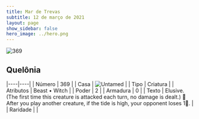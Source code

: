 ```yaml
---
title: Mar de Trevas
subtitle: 12 de março de 2021
layout: page
show_sidebar: false
hero_image: ../hero.png
---
```


![369](https://cdn.keyforgegame.com/media/card_front/pt/496_369_QQ98WCXRW3QP_pt.png)

## Quelônia

|----|----|
| Número | 369 |
| Casa | ![Untamed](https://archonarcana.com/images/thumb/b/bd/Untamed.png/22px-Untamed.png "Indomados") |
| Tipo | Criatura |
| Atributos | Beast • Witch |
| Poder | 2 |
| Armadura | 0 |
| Texto | Elusive. (The first time this creature is attacked each turn, no damage is dealt.)   After you play another creature, if the tide is high, your opponent loses 1. |
| Raridade |  |
